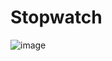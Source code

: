 # Stopwatch
![image](https://github.com/SoundharyaRiya/Stopwatch/assets/92959030/ce18fd0d-7435-4120-b2d3-1ee7f7ee1718)
